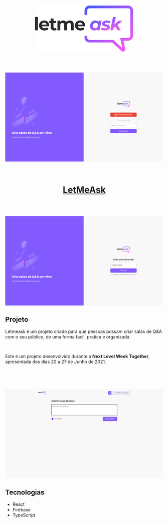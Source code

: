 <p align="center">
   <img  src="src/assets/images/logo.svg">  
</p>
</br></br>
<p align="center">
   <img  src="src/assets/images/room1.png">  
</p>
</br>
<h1 align="center"><a href="https://letmeask-cb459.web.app/" target="_blank" rel="noopener noreferrer">LetMeAsk</a></h1>
</br></br>

<p align="center">
   <img src="src/assets/images/room2.png">  
</p>


<h2>Projeto</h2>
<p>Letmeask é um projeto criado para que pessoas possam criar salas de Q&A com o seu público, de uma forma facil, pratica e organizada.</p>
</br>
<p>Este é um projeto desenvolvido durante a <strong>Next Level Week Together</strong>, apresentada dos dias 20 a 27 de Junho de 2021.</p>
</br></br></br>


<p align="center">
   <img src="src/assets/images/room3.png">  
</p>


<h2>Tecnologias</h2>
<ul>
   <li>React</li>
   <li>Firebase</li>
   <li>TypeScript</li>
</ul>
